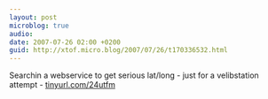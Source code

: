 ```yaml
---
layout: post
microblog: true
audio: 
date: 2007-07-26 02:00 +0200
guid: http://xtof.micro.blog/2007/07/26/t170336532.html
---
```

Searchin a webservice  to get serious lat/long - just for a velibstation attempt - [tinyurl.com/24utfm](http://tinyurl.com/24utfm)
